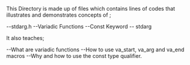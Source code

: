 This Directory is made up of files which contains lines of codes that illustrates and demonstrates concepts of ; 

--stdarg.h
--Variadic Functions
--Const Keyword
-- stdarg

It also teaches; 

--What are variadic functions
--How to use va_start, va_arg and va_end macros
--Why and how to use the const type qualifier.

